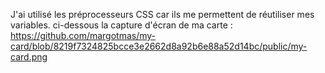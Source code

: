 J'ai utilisé les préprocesseurs CSS car ils me permettent de réutiliser mes variables.
ci-dessous la capture d'écran de ma carte :
https://github.com/margotmas/my-card/blob/8219f7324825bcce3e2662d8a92b6e88a52d14bc/public/my-card.png
